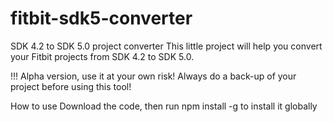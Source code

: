 # fitbit-sdk5-converter
SDK 4.2 to SDK 5.0 project converter
This little project will help you convert your Fitbit projects from SDK 4.2 to SDK 5.0.

!!! Alpha version, use it at your own risk! Always do a back-up of your project before using this tool!

How to use
Download the code, then run npm install -g to install it globally

